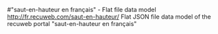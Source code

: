 #"saut-en-hauteur en français" - Flat file data model
http://fr.recuweb.com/saut-en-hauteur/
Flat JSON file data model of the recuweb portal "saut-en-hauteur en français"
